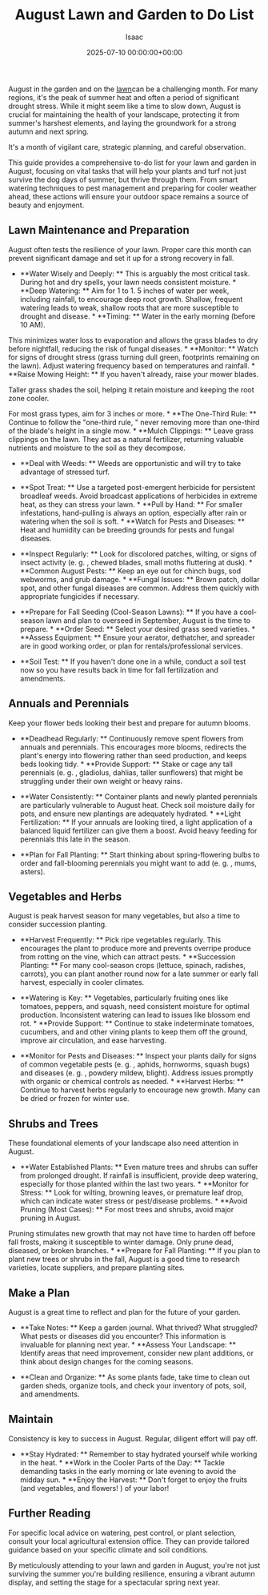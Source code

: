 ﻿---
title: August Lawn and Garden to Do List
description: August in the garden and on the lawn can be a challenging month. For many regions, it's the peak of summer heat and often a period of significant drought...
slug: /august-lawn-and-garden-to-do-list/
date: 2025-07-10 00:00:00+00:00
lastmod: 2025-07-10 00:00:00+03:00
author: Isaac
categories:
- Gardening
- Lawn Care
- Guides
tags:
- gardening
- august
- lawn
layout: post
---

August in the garden and on the [lawn](https://pestpolicy.com/september-lawn-garden-to-do-list/)can be a challenging month. For many regions, it's the peak of summer heat and often a period of significant drought stress. While it might seem like a time to slow down, August is crucial for maintaining the health of your landscape, protecting it from summer's harshest elements, and laying the groundwork for a strong autumn and next spring.

It's a month of vigilant care, strategic planning, and careful observation.

This guide provides a comprehensive to-do list for your lawn and garden in August, focusing on vital tasks that will help your plants and turf not just survive the dog days of summer, but thrive through them. From smart watering techniques to pest management and preparing for cooler weather ahead, these actions will ensure your outdoor space remains a source of beauty and enjoyment.

##  Lawn Maintenance and Preparation

August often tests the resilience of your lawn. Proper care this month can prevent significant damage and set it up for a strong recovery in fall.

* **Water Wisely and Deeply: ** This is arguably the most critical task. During hot and dry spells, your lawn needs consistent moisture. * **Deep Watering: ** Aim for 1 to 1. 5 inches of water per week, including rainfall, to encourage deep root growth. Shallow, frequent watering leads to weak, shallow roots that are more susceptible to drought and disease. * **Timing: ** Water in the early morning (before 10 AM).

This minimizes water loss to evaporation and allows the grass blades to dry before nightfall, reducing the risk of fungal diseases. * **Monitor: ** Watch for signs of drought stress (grass turning dull green, footprints remaining on the lawn). Adjust watering frequency based on temperatures and rainfall. * **Raise Mowing Height: ** If you haven't already, raise your mower blades.

Taller grass shades the soil, helping it retain moisture and keeping the root zone cooler.

For most grass types, aim for 3 inches or more. * **The One-Third Rule: ** Continue to follow the "one-third rule, " never removing more than one-third of the blade's height in a single mow. * **Mulch Clippings: ** Leave grass clippings on the lawn. They act as a natural fertilizer, returning valuable nutrients and moisture to the soil as they decompose.

* **Deal with Weeds: ** Weeds are opportunistic and will try to take advantage of stressed turf.

* **Spot Treat: ** Use a targeted post-emergent herbicide for persistent broadleaf weeds. Avoid broadcast applications of herbicides in extreme heat, as they can stress your lawn. * **Pull by Hand: ** For smaller infestations, hand-pulling is always an option, especially after rain or watering when the soil is soft. * **Watch for Pests and Diseases: ** Heat and humidity can be breeding grounds for pests and fungal diseases.

* **Inspect Regularly: ** Look for discolored patches, wilting, or signs of insect activity (e. g. , chewed blades, small moths fluttering at dusk). * **Common August Pests: ** Keep an eye out for chinch bugs, sod webworms, and grub damage. * **Fungal Issues: ** Brown patch, dollar spot, and other fungal diseases are common. Address them quickly with appropriate fungicides if necessary.

* **Prepare for Fall Seeding (Cool-Season Lawns): ** If you have a cool-season lawn and plan to overseed in September, August is the time to prepare. * **Order Seed: ** Select your desired grass seed varieties. * **Assess Equipment: ** Ensure your aerator, dethatcher, and spreader are in good working order, or plan for rentals/professional services.

* **Soil Test: ** If you haven't done one in a while, conduct a soil test now so you have results back in time for fall fertilization and amendments.

##  Annuals and Perennials

Keep your flower beds looking their best and prepare for autumn blooms.

* **Deadhead Regularly: ** Continuously remove spent flowers from annuals and perennials. This encourages more blooms, redirects the plant's energy into flowering rather than seed production, and keeps beds looking tidy. * **Provide Support: ** Stake or cage any tall perennials (e. g. , gladiolus, dahlias, taller sunflowers) that might be struggling under their own weight or heavy rains.

* **Water Consistently: ** Container plants and newly planted perennials are particularly vulnerable to August heat. Check soil moisture daily for pots, and ensure new plantings are adequately hydrated. * **Light Fertilization: ** If your annuals are looking tired, a light application of a balanced liquid fertilizer can give them a boost. Avoid heavy feeding for perennials this late in the season.

* **Plan for Fall Planting: ** Start thinking about spring-flowering bulbs to order and fall-blooming perennials you might want to add (e. g. , mums, asters).

##  Vegetables and Herbs

August is peak harvest season for many vegetables, but also a time to consider succession planting.

* **Harvest Frequently: ** Pick ripe vegetables regularly. This encourages the plant to produce more and prevents overripe produce from rotting on the vine, which can attract pests. * **Succession Planting: ** For many cool-season crops (lettuce, spinach, radishes, carrots), you can plant another round now for a late summer or early fall harvest, especially in cooler climates.

* **Watering is Key: ** Vegetables, particularly fruiting ones like tomatoes, peppers, and squash, need consistent moisture for optimal production. Inconsistent watering can lead to issues like blossom end rot. * **Provide Support: ** Continue to stake indeterminate tomatoes, cucumbers, and and other vining plants to keep them off the ground, improve air circulation, and ease harvesting.

* **Monitor for Pests and Diseases: ** Inspect your plants daily for signs of common vegetable pests (e. g. , aphids, hornworms, squash bugs) and diseases (e. g. , powdery mildew, blight). Address issues promptly with organic or chemical controls as needed. * **Harvest Herbs: ** Continue to harvest herbs regularly to encourage new growth. Many can be dried or frozen for winter use.

##  Shrubs and Trees

These foundational elements of your landscape also need attention in August.

* **Water Established Plants: ** Even mature trees and shrubs can suffer from prolonged drought. If rainfall is insufficient, provide deep watering, especially for those planted within the last two years. * **Monitor for Stress: ** Look for wilting, browning leaves, or premature leaf drop, which can indicate water stress or pest/disease problems. * **Avoid Pruning (Most Cases): ** For most trees and shrubs, avoid major pruning in August.

Pruning stimulates new growth that may not have time to harden off before fall frosts, making it susceptible to winter damage. Only prune dead, diseased, or broken branches. * **Prepare for Fall Planting: ** If you plan to plant new trees or shrubs in the fall, August is a good time to research varieties, locate suppliers, and prepare planting sites.

##  Make a Plan

August is a great time to reflect and plan for the future of your garden.

* **Take Notes: ** Keep a garden journal. What thrived? What struggled? What pests or diseases did you encounter? This information is invaluable for planning next year. * **Assess Your Landscape: ** Identify areas that need improvement, consider new plant additions, or think about design changes for the coming seasons.

* **Clean and Organize: ** As some plants fade, take time to clean out garden sheds, organize tools, and check your inventory of pots, soil, and amendments.

##  Maintain

Consistency is key to success in August. Regular, diligent effort will pay off.

* **Stay Hydrated: ** Remember to stay hydrated yourself while working in the heat. * **Work in the Cooler Parts of the Day: ** Tackle demanding tasks in the early morning or late evening to avoid the midday sun. * **Enjoy the Harvest: ** Don't forget to enjoy the fruits (and vegetables, and flowers! ) of your labor!

##  Further Reading

For specific local advice on watering, pest control, or plant selection, consult your local agricultural extension office. They can provide tailored guidance based on your specific climate and soil conditions.

By meticulously attending to your lawn and garden in August, you're not just surviving the summer you're building resilience, ensuring a vibrant autumn display, and setting the stage for a spectacular spring next year.

